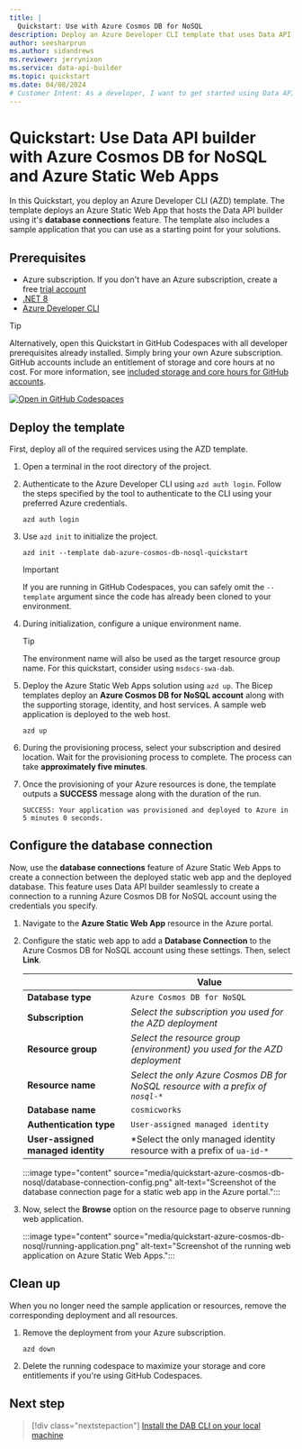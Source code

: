 ```yaml
---
title: |
  Quickstart: Use with Azure Cosmos DB for NoSQL
description: Deploy an Azure Developer CLI template that uses Data API builder with Azure Static Web apps and Azure Cosmos DB for NoSQL.
author: seesharprun
ms.author: sidandrews
ms.reviewer: jerrynixon
ms.service: data-api-builder
ms.topic: quickstart
ms.date: 04/08/2024
# Customer Intent: As a developer, I want to get started using Data API builder quickly, so that I can evaluate the tool.
---
```


# Quickstart: Use Data API builder with Azure Cosmos DB for NoSQL and Azure Static Web Apps

In this Quickstart, you deploy an Azure Developer CLI (AZD) template. The template deploys an Azure Static Web App that hosts the Data API builder using it's **database connections** feature. The template also includes a sample application that you can use as a starting point for your solutions.

## Prerequisites

- Azure subscription. If you don't have an Azure subscription, create a free [trial account](https://azure.microsoft.com/free/?WT.mc_id=A261C142F)
- [.NET 8](https://dotnet.microsoft.com/download/dotnet/8.0)
- [Azure Developer CLI](/azure/developer/azure-developer-cli/install-azd)

> [!TIP]
> Alternatively, open this Quickstart in GitHub Codespaces with all developer prerequisites already installed. Simply bring your own Azure subscription. GitHub accounts include an entitlement of storage and core hours at no cost. For more information, see [included storage and core hours for GitHub accounts](https://docs.github.com/billing/managing-billing-for-github-codespaces/about-billing-for-github-codespaces#monthly-included-storage-and-core-hours-for-personal-accounts).
>
> [![Open in GitHub Codespaces](https://img.shields.io/badge/Open-Open?style=for-the-badge&label=GitHub+Codespaces&logo=github&labelColor=0078D7&color=303030)](https://codespaces.new/azure-samples/dab-azure-cosmos-db-nosql-quickstart?template=true&quickstart=1)

## Deploy the template

First, deploy all of the required services using the AZD template.

1. Open a terminal in the root directory of the project.

1. Authenticate to the Azure Developer CLI using `azd auth login`. Follow the steps specified by the tool to authenticate to the CLI using your preferred Azure credentials.

    ```azurecli
    azd auth login
    ```

1. Use `azd init` to initialize the project.

    ```azurecli
    azd init --template dab-azure-cosmos-db-nosql-quickstart
    ```

    > [!IMPORTANT]
    > If you are running in GitHub Codespaces, you can safely omit the `--template` argument since the code has already been cloned to your environment.

1. During initialization, configure a unique environment name.

    > [!TIP]
    > The environment name will also be used as the target resource group name. For this quickstart, consider using `msdocs-swa-dab`.

1. Deploy the Azure Static Web Apps solution using `azd up`. The Bicep templates deploy an **Azure Cosmos DB for NoSQL account** along with the supporting storage, identity, and host services. A sample web application is deployed to the web host.

    ```azurecli
    azd up
    ```

1. During the provisioning process, select your subscription and desired location. Wait for the provisioning process to complete. The process can take **approximately five minutes**.

1. Once the provisioning of your Azure resources is done, the template outputs a **SUCCESS** message along with the duration of the run.

    ```output
    SUCCESS: Your application was provisioned and deployed to Azure in 5 minutes 0 seconds.
    ```

## Configure the database connection

Now, use the **database connections** feature of Azure Static Web Apps to create a connection between the deployed static web app and the deployed database. This feature uses Data API builder seamlessly to create a connection to a running Azure Cosmos DB for NoSQL account using the credentials you specify.

1. Navigate to the **Azure Static Web App** resource in the Azure portal.

1. Configure the static web app to add a **Database Connection** to the Azure Cosmos DB for NoSQL account using these settings. Then, select **Link**.

    | | Value |
    | --- | --- |
    | **Database type** | `Azure Cosmos DB for NoSQL` |
    | **Subscription** | *Select the subscription you used for the AZD deployment* |
    | **Resource group** | *Select the resource group (environment) you used for the AZD deployment* |
    | **Resource name** | *Select the only Azure Cosmos DB for NoSQL resource with a prefix of `nosql-*`* |
    | **Database name** | `cosmicworks` |
    | **Authentication type** | `User-assigned managed identity` |
    | **User-assigned managed identity** | *Select the only managed identity resource with a prefix of `ua-id-*` |

    :::image type="content" source="media/quickstart-azure-cosmos-db-nosql/database-connection-config.png" alt-text="Screenshot of the database connection page for a static web app in the Azure portal.":::

1. Now, select the **Browse** option on the resource page to observe running web application.

    :::image type="content" source="media/quickstart-azure-cosmos-db-nosql/running-application.png" alt-text="Screenshot of the running web application on Azure Static Web Apps.":::

## Clean up

When you no longer need the sample application or resources, remove the corresponding deployment and all resources.

1. Remove the deployment from your Azure subscription.

    ```azurecli
    azd down
    ```

1. Delete the running codespace to maximize your storage and core entitlements if you're using GitHub Codespaces.

## Next step

> [!div class="nextstepaction"]
> [Install the DAB CLI on your local machine](how-to-install-cli.md)
